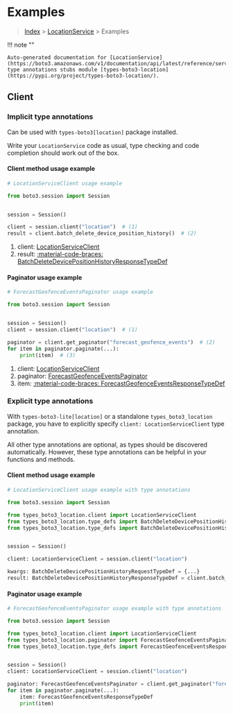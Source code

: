 # Examples

> [Index](../README.md) > [LocationService](./README.md) > Examples

!!! note ""

    Auto-generated documentation for [LocationService](https://boto3.amazonaws.com/v1/documentation/api/latest/reference/services/location.html#locationservice)
    type annotations stubs module [types-boto3-location](https://pypi.org/project/types-boto3-location/).

## Client

### Implicit type annotations

Can be used with `types-boto3[location]` package installed.

Write your `LocationService` code as usual,
type checking and code completion should work out of the box.


#### Client method usage example

```python
# LocationServiceClient usage example

from boto3.session import Session


session = Session()

client = session.client("location")  # (1)
result = client.batch_delete_device_position_history()  # (2)
```

1. client: [LocationServiceClient](./client.md)
2. result: [:material-code-braces: BatchDeleteDevicePositionHistoryResponseTypeDef](./type_defs.md#batchdeletedevicepositionhistoryresponsetypedef)



#### Paginator usage example

```python
# ForecastGeofenceEventsPaginator usage example

from boto3.session import Session


session = Session()
client = session.client("location")  # (1)

paginator = client.get_paginator("forecast_geofence_events")  # (2)
for item in paginator.paginate(...):
    print(item)  # (3)
```

1. client: [LocationServiceClient](./client.md)
2. paginator: [ForecastGeofenceEventsPaginator](./paginators.md#forecastgeofenceeventspaginator)
3. item: [:material-code-braces: ForecastGeofenceEventsResponseTypeDef](./type_defs.md#forecastgeofenceeventsresponsetypedef)




### Explicit type annotations

With `types-boto3-lite[location]`
or a standalone `types_boto3_location` package, you have to explicitly specify `client: LocationServiceClient` type annotation.

All other type annotations are optional, as types should be discovered automatically.
However, these type annotations can be helpful in your functions and methods.


#### Client method usage example

```python
# LocationServiceClient usage example with type annotations

from boto3.session import Session

from types_boto3_location.client import LocationServiceClient
from types_boto3_location.type_defs import BatchDeleteDevicePositionHistoryResponseTypeDef
from types_boto3_location.type_defs import BatchDeleteDevicePositionHistoryRequestTypeDef


session = Session()

client: LocationServiceClient = session.client("location")

kwargs: BatchDeleteDevicePositionHistoryRequestTypeDef = {...}
result: BatchDeleteDevicePositionHistoryResponseTypeDef = client.batch_delete_device_position_history(**kwargs)
```



#### Paginator usage example

```python
# ForecastGeofenceEventsPaginator usage example with type annotations

from boto3.session import Session

from types_boto3_location.client import LocationServiceClient
from types_boto3_location.paginator import ForecastGeofenceEventsPaginator
from types_boto3_location.type_defs import ForecastGeofenceEventsResponseTypeDef


session = Session()
client: LocationServiceClient = session.client("location")

paginator: ForecastGeofenceEventsPaginator = client.get_paginator("forecast_geofence_events")
for item in paginator.paginate(...):
    item: ForecastGeofenceEventsResponseTypeDef
    print(item)
```




